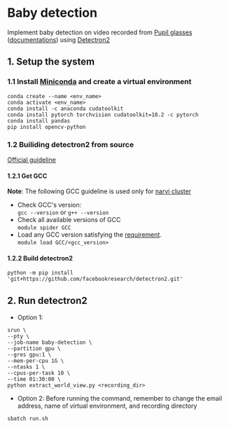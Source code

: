 # Baby detection
Implement baby detection on video recorded from [Pupil glasses](https://pupil-labs.com/products/core/) ([documentations](https://docs.pupil-labs.com/core/)) using [Detectron2](https://github.com/facebookresearch/detectron2)

## 1. Setup the system
### 1.1 Install [Miniconda](https://docs.conda.io/en/latest/miniconda.html) and create a virtual environment
```
conda create --name <env_name>
conda activate <env_name>
conda install -c anaconda cudatoolkit
conda install pytorch torchvision cudatoolkit=10.2 -c pytorch
conda install pandas
pip install opencv-python
```    

### 1.2 Builiding detectron2 from source  
[Official guideline](https://detectron2.readthedocs.io/en/latest/tutorials/install.html#build-detectron2-from-source)  
#### 1.2.1 Get GCC
**Note**: The following GCC guideline is used only for [narvi cluster](https://tuni-itc.github.io/wiki/Technical-Notes/tuni-narvi-cluster/#how-do-i-install-my-software)
- Check GCC's version:  
`gcc --version` or `g++ --version`
- Check all available versions of GCC  
`module spider GCC`
- Load any GCC version satisfying the [requirement](https://detectron2.readthedocs.io/en/latest/tutorials/install.html#requirements).  
`module load GCC/<gcc_version>`

#### 1.2.2 Build detectron2
`python -m pip install 'git+https://github.com/facebookresearch/detectron2.git'`

## 2. Run detectron2
- Option 1:  
```
srun \
--pty \
--job-name baby-detection \
--partition gpu \
--gres gpu:1 \
--mem-per-cpu 1G \
--ntasks 1 \
--cpus-per-task 10 \
--time 01:30:00 \
python extract_world_view.py <recording_dir>
```  
- Option 2: Before running the command, remember to change the email address, name of virtual environment, and recording directory  
```
sbatch run.sh
```
